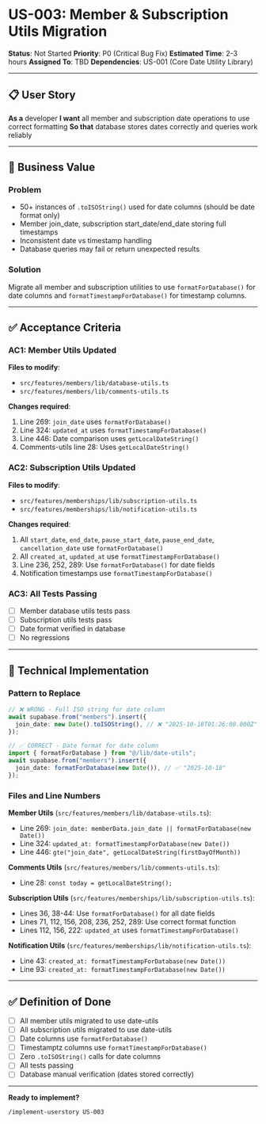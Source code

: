 # US-003: Member & Subscription Utils Migration

**Status**: Not Started
**Priority**: P0 (Critical Bug Fix)
**Estimated Time**: 2-3 hours
**Assigned To**: TBD
**Dependencies**: US-001 (Core Date Utility Library)

---

## 📋 User Story

**As a** developer
**I want** all member and subscription date operations to use correct formatting
**So that** database stores dates correctly and queries work reliably

---

## 🎯 Business Value

### Problem

- 50+ instances of `.toISOString()` used for date columns (should be date format only)
- Member join_date, subscription start_date/end_date storing full timestamps
- Inconsistent date vs timestamp handling
- Database queries may fail or return unexpected results

### Solution

Migrate all member and subscription utilities to use `formatForDatabase()` for date columns and `formatTimestampForDatabase()` for timestamp columns.

---

## ✅ Acceptance Criteria

### AC1: Member Utils Updated

**Files to modify**:

- `src/features/members/lib/database-utils.ts`
- `src/features/members/lib/comments-utils.ts`

**Changes required**:

1. Line 269: `join_date` uses `formatForDatabase()`
2. Line 324: `updated_at` uses `formatTimestampForDatabase()`
3. Line 446: Date comparison uses `getLocalDateString()`
4. Comments-utils line 28: Uses `getLocalDateString()`

### AC2: Subscription Utils Updated

**Files to modify**:

- `src/features/memberships/lib/subscription-utils.ts`
- `src/features/memberships/lib/notification-utils.ts`

**Changes required**:

1. All `start_date`, `end_date`, `pause_start_date`, `pause_end_date`, `cancellation_date` use `formatForDatabase()`
2. All `created_at`, `updated_at` use `formatTimestampForDatabase()`
3. Line 236, 252, 289: Use `formatForDatabase()` for date fields
4. Notification timestamps use `formatTimestampForDatabase()`

### AC3: All Tests Passing

- [ ] Member database utils tests pass
- [ ] Subscription utils tests pass
- [ ] Date format verified in database
- [ ] No regressions

---

## 🔧 Technical Implementation

### Pattern to Replace

```typescript
// ❌ WRONG - Full ISO string for date column
await supabase.from("members").insert({
  join_date: new Date().toISOString(), // ❌ "2025-10-18T01:26:00.000Z"
});

// ✅ CORRECT - Date format for date column
import { formatForDatabase } from "@/lib/date-utils";
await supabase.from("members").insert({
  join_date: formatForDatabase(new Date()), // ✅ "2025-10-18"
});
```

### Files and Line Numbers

**Member Utils** (`src/features/members/lib/database-utils.ts`):

- Line 269: `join_date: memberData.join_date || formatForDatabase(new Date())`
- Line 324: `updated_at: formatTimestampForDatabase(new Date())`
- Line 446: `gte("join_date", getLocalDateString(firstDayOfMonth))`

**Comments Utils** (`src/features/members/lib/comments-utils.ts`):

- Line 28: `const today = getLocalDateString();`

**Subscription Utils** (`src/features/memberships/lib/subscription-utils.ts`):

- Lines 36, 38-44: Use `formatForDatabase()` for all date fields
- Lines 71, 112, 156, 208, 236, 252, 289: Use correct format function
- Lines 112, 156, 222: `updated_at` uses `formatTimestampForDatabase()`

**Notification Utils** (`src/features/memberships/lib/notification-utils.ts`):

- Line 43: `created_at: formatTimestampForDatabase(new Date())`
- Line 93: `created_at: formatTimestampForDatabase(new Date())`

---

## ✅ Definition of Done

- [ ] All member utils migrated to use date-utils
- [ ] All subscription utils migrated to use date-utils
- [ ] Date columns use `formatForDatabase()`
- [ ] Timestamptz columns use `formatTimestampForDatabase()`
- [ ] Zero `.toISOString()` calls for date columns
- [ ] All tests passing
- [ ] Database manual verification (dates stored correctly)

---

**Ready to implement?**

```bash
/implement-userstory US-003
```
